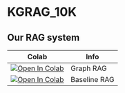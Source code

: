 # KGRAG_10K

## Our RAG system
| Colab | Info |
| --- | --- |
[![Open In Colab](https://colab.research.google.com/assets/colab-badge.svg)](https://colab.research.google.com/drive/13uLWjE-vBTu1vIX6io0VpWp-G8baGePc#scrollTo=8noiXyjGnfGN) | Graph RAG
[![Open In Colab](https://colab.research.google.com/assets/colab-badge.svg)](https://colab.research.google.com/drive/1uQnR8-m-uNJ0tim6nyjJmTitvYgO5y6v?authuser=0#scrollTo=J03c-aic9Ua9) | Baseline RAG
